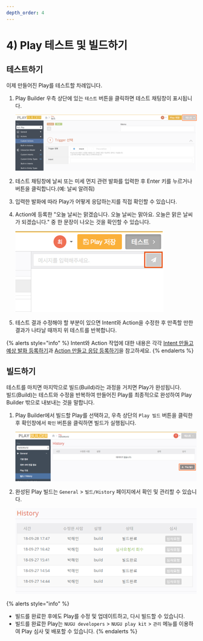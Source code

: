 ```yaml
---
depth_order: 4
---
```


# 4) Play 테스트 및 빌드하기

## 테스트하기

이제 만들어진 Play를 테스트할 차례입니다.

1. Play Builder 우측 상단에 있는 `테스트` 버튼을 클릭하면 테스트 채팅창이 표시됩니다.

   ![](assets/images/test-and-build-a-play-01.png)
2. 테스트 채팅창에 날씨 또는 미세 먼지 관련 발화를 입력한 후 Enter 키를 누르거나 버튼을 클릭합니다.(예: 날씨 알려줘)
3. 입력한 발화에 따라 Play가 어떻게 응답하는지를 직접 확인할 수 있습니다.
4. Action에 등록한 "오늘 날씨는 맑겠습니다. 오늘 날씨는 맑아요. 오늘은 맑은 날씨가 되겠습니다." 중 한 문장이 나오는 것을 확인할 수 있습니다.

   ![](assets/images/test-and-build-a-play-02.jpg)
5. 테스트 결과 수정해야 할 부분이 있으면 Intent와 Action을 수정한 후 만족할 만한 결과가 나타날 때까지 위 테스트를 반복합니다.

{% alerts style="info" %}
Intent와 Action 작업에 대한 내용은 각각 [Intent 만들고 예상 발화 등록하기](create-an-intent-and-custom-utterances)과 [Action 만들고 응답 등록하기](create-an-action-and-an-answer)을 참고하세요.
{% endalerts %}

## 빌드하기

테스트를 마치면 마지막으로 빌드(Build)라는 과정을 거치면 Play가 완성됩니다.\
빌드(Build)는 테스트와 수정을 반복하여 만들어진 Play를 최종적으로 완성하여 Play Builder 밖으로 내보내는 것을 말합니다.

1. Play Builder에서 빌드할 Play를 선택하고, 우측 상단의 `Play 빌드` 버튼을 클릭한 후 확인창에서 `확인` 버튼을 클릭하면 빌드가 실행됩니다.

   ![](assets/images/test-and-build-a-play-03.png)
2. 완성된 Play 빌드는 `General` > `빌드/History` 페이지에서 확인 및 관리할 수 있습니다.

   ![](assets/images/test-and-build-a-play-04.png)

{% alerts style="info" %}
* 빌드를 완료한 후에도 Play를 수정 및 업데이트하고, 다시 빌드할 수 있습니다.
* 빌드를 완료한 Play는 `NUGU developers` > `NUGU play kit` > `관리` 메뉴를 이용하여 Play 심사 및 배포할 수 있습니다.
{% endalerts %}
